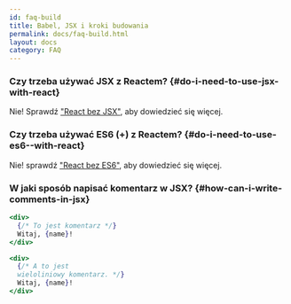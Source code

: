 ```yaml
---
id: faq-build
title: Babel, JSX i kroki budowania
permalink: docs/faq-build.html
layout: docs
category: FAQ
---
```


### Czy trzeba używać JSX z Reactem? {#do-i-need-to-use-jsx-with-react}

Nie! Sprawdź ["React bez JSX"](/docs/react-without-jsx.html), aby dowiedzieć się więcej.

### Czy trzeba używać ES6 (+) z Reactem? {#do-i-need-to-use-es6--with-react}

Nie! sprawdź ["React bez ES6"](/docs/react-without-es6.html), aby dowiedzieć się więcej.

### W jaki sposób napisać komentarz w JSX? {#how-can-i-write-comments-in-jsx}

```jsx
<div>
  {/* To jest komentarz */}
  Witaj, {name}!
</div>
```

```jsx
<div>
  {/* A to jest 
  wieloliniowy komentarz. */}
  Witaj, {name}! 
</div>
```

